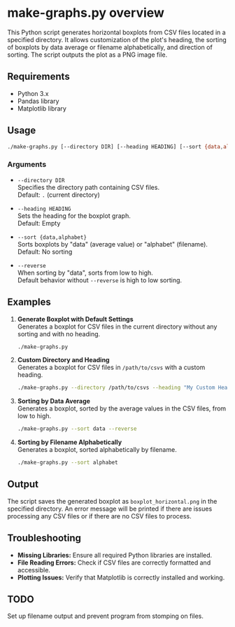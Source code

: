 # make-graphs.py overview

This Python script generates horizontal boxplots from CSV files located in a specified directory. It allows customization of the plot's heading, the sorting of boxplots by data average or filename alphabetically, and direction of sorting. The script outputs the plot as a PNG image file.

## Requirements

- Python 3.x
- Pandas library
- Matplotlib library

## Usage

```bash
./make-graphs.py [--directory DIR] [--heading HEADING] [--sort {data,alphabet}] [--reverse]
```

### Arguments

- `--directory DIR`  
  Specifies the directory path containing CSV files.  
  Default: `.` (current directory)

- `--heading HEADING`  
  Sets the heading for the boxplot graph.  
  Default: Empty

- `--sort {data,alphabet}`  
  Sorts boxplots by "data" (average value) or "alphabet" (filename).  
  Default: No sorting

- `--reverse`  
  When sorting by "data", sorts from low to high.  
  Default behavior without `--reverse` is high to low sorting.

## Examples

1. **Generate Boxplot with Default Settings**  
   Generates a boxplot for CSV files in the current directory without any sorting and with no heading.
   ```bash
   ./make-graphs.py
   ```

2. **Custom Directory and Heading**  
   Generates a boxplot for CSV files in `/path/to/csvs` with a custom heading.
   ```bash
   ./make-graphs.py --directory /path/to/csvs --heading "My Custom Heading"
   ```

3. **Sorting by Data Average**  
   Generates a boxplot, sorted by the average values in the CSV files, from low to high.
   ```bash
   ./make-graphs.py --sort data --reverse
   ```

4. **Sorting by Filename Alphabetically**  
   Generates a boxplot, sorted alphabetically by filename.
   ```bash
   ./make-graphs.py --sort alphabet
   ```

## Output

The script saves the generated boxplot as `boxplot_horizontal.png` in the specified directory. An error message will be printed if there are issues processing any CSV files or if there are no CSV files to process.

## Troubleshooting

- **Missing Libraries:** Ensure all required Python libraries are installed.
- **File Reading Errors:** Check if CSV files are correctly formatted and accessible.
- **Plotting Issues:** Verify that Matplotlib is correctly installed and working.


## TODO
Set up filename output and prevent program from stomping on files.
